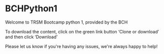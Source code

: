 # BCHPython1

Welcome to TRSM Bootcamp python 1, provided by the BCH

To download the content, click on the green link button ‘Clone or download’ and then click ‘Download’

Please let us know if you're having any issues, we're always happy to help!